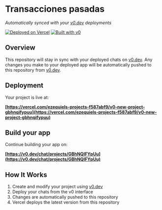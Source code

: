 # Transacciones pasadas

*Automatically synced with your [v0.dev](https://v0.dev) deployments*

[![Deployed on Vercel](https://img.shields.io/badge/Deployed%20on-Vercel-black?style=for-the-badge&logo=vercel)](https://vercel.com/ezequiels-projects-f587abf9/v0-new-project-gbhnqifypuu)
[![Built with v0](https://img.shields.io/badge/Built%20with-v0.dev-black?style=for-the-badge)](https://v0.dev/chat/projects/GBhNQIFYpUu)

## Overview

This repository will stay in sync with your deployed chats on [v0.dev](https://v0.dev).
Any changes you make to your deployed app will be automatically pushed to this repository from [v0.dev](https://v0.dev).

## Deployment

Your project is live at:

**[https://vercel.com/ezequiels-projects-f587abf9/v0-new-project-gbhnqifypuu](https://vercel.com/ezequiels-projects-f587abf9/v0-new-project-gbhnqifypuu)**

## Build your app

Continue building your app on:

**[https://v0.dev/chat/projects/GBhNQIFYpUu](https://v0.dev/chat/projects/GBhNQIFYpUu)**

## How It Works

1. Create and modify your project using [v0.dev](https://v0.dev)
2. Deploy your chats from the v0 interface
3. Changes are automatically pushed to this repository
4. Vercel deploys the latest version from this repository
